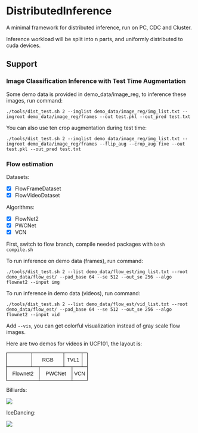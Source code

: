 # DistributedInference
  A minimal framework for distributed inference, run on PC, CDC and Cluster.

  Inference workload will be split into n parts, and uniformly distributed to cuda devices.

  ## Support
  ### Image Classification Inference with Test Time Augmentation
  Some demo data is provided in demo_data/image_reg, to inference these images, run command:

  `./tools/dist_test.sh 2 --imglist demo_data/image_reg/img_list.txt --imgroot demo_data/image_reg/frames --out test.pkl --out_pred test.txt`

  You can also use ten crop augmentation during test time:

  `./tools/dist_test.sh 2 --imglist demo_data/image_reg/img_list.txt --imgroot demo_data/image_reg/frames --flip_aug --crop_aug five --out test.pkl --out_pred test.txt `

  ### Flow estimation

  Datasets: 

   - [x] FlowFrameDataset
   - [x] FlowVideoDataset

  Algorithms:

  - [x] FlowNet2
  - [x] PWCNet
  - [x] VCN

First, switch to flow branch, compile needed packages with `bash compile.sh`

To run inference on demo data (frames), run command:

  `./tools/dist_test.sh 2 --list demo_data/flow_est/img_list.txt --root demo_data/flow_est/ --pad_base 64 --se 512 --out_se 256 --algo flownet2 --input img`

To run inference in demo data (videos), run command:

`./tools/dist_test.sh 2 --list demo_data/flow_est/vid_list.txt --root demo_data/flow_est/ --pad_base 64 --se 512 --out_se 256 --algo flownet2 --input vid`

Add `--vis`, you can get colorful visualization instead of gray scale flow images.

Here are two demos for videos in UCF101, the layout is:

<style type="text/css">
.tg  {border-collapse:collapse;border-spacing:0;}
.tg td{font-family:Arial, sans-serif;font-size:14px;padding:10px 5px;border-style:solid;border-width:1px;overflow:hidden;word-break:normal;border-color:black;}
.tg th{font-family:Arial, sans-serif;font-size:14px;font-weight:normal;padding:10px 5px;border-style:solid;border-width:1px;overflow:hidden;word-break:normal;border-color:black;}
.tg .tg-baqh{text-align:center;vertical-align:top}
.tg .tg-nrix{text-align:center;vertical-align:middle}
.tg .tg-0lax{text-align:left;vertical-align:top}
</style>
<table class="tg" style="width:350px">
  <tr>
    <th class="tg-nrix"></th>
    <th class="tg-nrix" colspan="2">RGB</th>
    <th class="tg-baqh" colspan="2">TVL1</th>
    <th class="tg-0lax"></th>
  </tr>
  <tr>
    <td class="tg-nrix" colspan="2">Flownet2</td>
    <td class="tg-baqh" colspan="2">PWCNet</td>
    <td class="tg-baqh" colspan="2">VCN</td>
  </tr>
</table>

Billiards: 

<img src="images/billiards.gif" >

IceDancing: 

<img src="images/icedancing.gif">